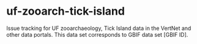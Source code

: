 # uf-zooarch-tick-island
Issue tracking for UF zooarchaeology, Tick Island data in the VertNet and other data portals. This data set corresponds to GBIF data set [GBIF ID].
